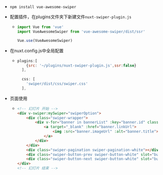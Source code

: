 + `npm install vue-awesome-swiper`

+ 配置插件，在plugins文件夹下新建文件`nuxt-swiper-plugin.js`

  + ```javascript
    import Vue from 'vue'
    import VueAwesomeSwiper from 'vue-awesome-swiper/dist/ssr'
    
    Vue.use(VueAwesomeSwiper)
    
    ```

+ 在nuxt.config.js中全局配置

  + ```javascript
    plugins:[
        {src: '~/plugins/nuxt-swiper-plugin.js',ssr:false}
      ],
      
      css: [
        'swiper/dist/css/swiper.css'
      ],
    ```

+ 页面使用

  + ```html
    <!-- 幻灯片 开始 -->
    <div v-swiper:mySwiper="swiperOption">
        <div class="swiper-wrapper">
            <div v-for="banner in bannerList" :key="banner.id" class="swiper-slide" style="background: #040B1B;">
                <a target="_blank" :href="banner.linkUrl">
                    <img :src="banner.imageUrl" :alt="banner.title">
                </a>
            </div>
        </div>
        <div class="swiper-pagination swiper-pagination-white"></div>
        <div class="swiper-button-prev swiper-button-white" slot="button-prev"></div>
        <div class="swiper-button-next swiper-button-white" slot="button-next"></div>
    </div>
    <!-- 幻灯片 结束 -->
    ```




